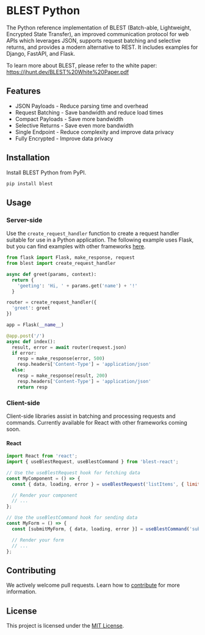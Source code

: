# BLEST Python

The Python reference implementation of BLEST (Batch-able, Lightweight, Encrypted State Transfer), an improved communication protocol for web APIs which leverages JSON, supports request batching and selective returns, and provides a modern alternative to REST. It includes examples for Django, FastAPI, and Flask.

To learn more about BLEST, please refer to the white paper: https://jhunt.dev/BLEST%20White%20Paper.pdf

## Features

- JSON Payloads - Reduce parsing time and overhead
- Request Batching - Save bandwidth and reduce load times
- Compact Payloads - Save more bandwidth
- Selective Returns - Save even more bandwidth
- Single Endpoint - Reduce complexity and improve data privacy
- Fully Encrypted - Improve data privacy

## Installation

Install BLEST Python from PyPI.

```bash
pip install blest
```

## Usage

### Server-side

Use the `create_request_handler` function to create a request handler suitable for use in a Python application. The following example uses Flask, but you can find examples with other frameworks [here](/examples).

```python
from flask import Flask, make_response, request
from blest import create_request_handler

async def greet(params, context):
  return {
    'geeting': 'Hi, ' + params.get('name') + '!'
  }

router = create_request_handler({
  'greet': greet
})

app = Flask(__name__)

@app.post('/')
async def index():
  result, error = await router(request.json)
  if error:
    resp = make_response(error, 500)
    resp.headers['Content-Type'] = 'application/json'
  else:
    resp = make_response(result, 200)
    resp.headers['Content-Type'] = 'application/json'
    return resp
```

### Client-side

Client-side libraries assist in batching and processing requests and commands. Currently available for React with other frameworks coming soon.

#### React

```javascript
import React from 'react';
import { useBlestRequest, useBlestCommand } from 'blest-react';

// Use the useBlestRequest hook for fetching data
const MyComponent = () => {
  const { data, loading, error } = useBlestRequest('listItems', { limit: 24 });

  // Render your component
  // ...
};

// Use the useBlestCommand hook for sending data
const MyForm = () => {
  const [submitMyForm, { data, loading, error }] = useBlestCommand('submitForm');

  // Render your form
  // ...
};
```

## Contributing

We actively welcome pull requests. Learn how to [contribute](CONTRIBUTING.md) for more information.

## License

This project is licensed under the [MIT License](LICENSE).